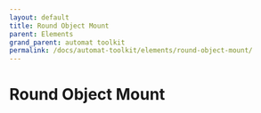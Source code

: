 ```yaml
---
layout: default
title: Round Object Mount
parent: Elements
grand_parent: automat toolkit
permalink: /docs/automat-toolkit/elements/round-object-mount/
---
```


# Round Object Mount
